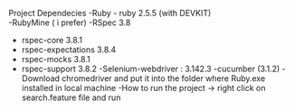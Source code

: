 
Project Dependecies 
-Ruby - ruby 2.5.5 (with DEVKIT)  
-RubyMine ( i prefer) 
-RSpec 3.8 
  - rspec-core 3.8.1
  - rspec-expectations 3.8.4
  - rspec-mocks 3.8.1
  - rspec-support 3.8.2
-Selenium-webdriver : 3.142.3 
-cucumber (3.1.2) 
-Download chromedriver and put it into the folder where Ruby.exe installed in local machine 
-How to run the project -> right click on search.feature file and run
